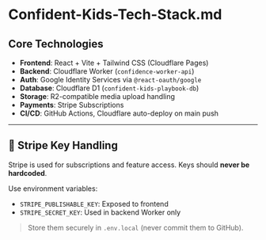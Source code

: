 
# Confident-Kids-Tech-Stack.md

## Core Technologies

- **Frontend**: React + Vite + Tailwind CSS (Cloudflare Pages)
- **Backend**: Cloudflare Worker (`confidence-worker-api`)
- **Auth**: Google Identity Services via `@react-oauth/google`
- **Database**: Cloudflare D1 (`confident-kids-playbook-db`)
- **Storage**: R2-compatible media upload handling
- **Payments**: Stripe Subscriptions
- **CI/CD**: GitHub Actions, Cloudflare auto-deploy on main push

---

## 🔐 Stripe Key Handling

Stripe is used for subscriptions and feature access. Keys should **never be hardcoded**.

Use environment variables:

- `STRIPE_PUBLISHABLE_KEY`: Exposed to frontend
- `STRIPE_SECRET_KEY`: Used in backend Worker only

> Store them securely in `.env.local` (never commit them to GitHub).
